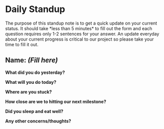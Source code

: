 <!-- Heading -->
# Daily Standup

<p> 
The purpose of this standup note is to get a quick update on your current status. It should take *less than 5 minutes* to fill out the form and each question requires only 1-2 sentences for your answer. An update everyday about your current progress is critical to our project so please take your time to fill it out.
</p>

## Name: *(Fill here)*

**What did you do yesterday?**

**What will you do today?**

**Where are you stuck?**

**How close are we to hitting our next milestone?**
  
**Did you sleep and eat well?**

**Any other concerns/thoughts?**